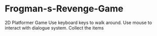 # Frogman-s-Revenge-Game
2D Platformer Game
Use keyboard keys to walk around.
Use mouse to interact with dialogue system.
Collect the items 
